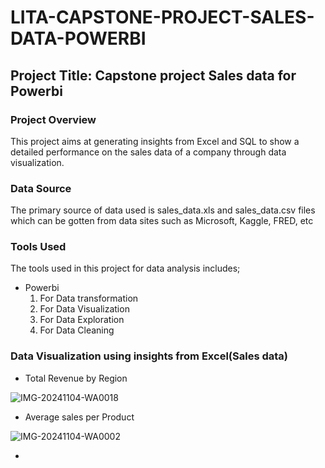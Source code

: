 # LITA-CAPSTONE-PROJECT-SALES-DATA-POWERBI

## Project Title: Capstone project Sales data for Powerbi

### Project Overview
This project aims at generating insights from Excel and SQL to show a detailed performance on the sales data of a company through data visualization.

### Data Source
The primary source of data used is sales_data.xls and sales_data.csv files which can be gotten from data sites such as Microsoft, Kaggle, FRED, etc

### Tools Used
The tools used in this project for data analysis includes; 

- Powerbi
  1. For Data transformation
  2. For Data Visualization
  3. For Data Exploration
  4. For Data Cleaning

### Data Visualization using insights from Excel(Sales data)

- Total Revenue by Region

![IMG-20241104-WA0018](https://github.com/user-attachments/assets/45640c23-439d-4eeb-bb50-5cacf601f4c6)

- Average sales per Product 

![IMG-20241104-WA0002](https://github.com/user-attachments/assets/fffa6763-e5a8-469c-9c65-9edcfacf47b2)






- 
  
  
     
